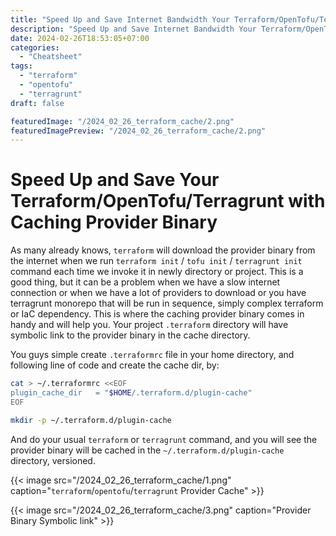 ```yaml
---
title: "Speed Up and Save Internet Bandwidth Your Terraform/OpenTofu/Terragrunt with Caching Provider Binary"
description: "Speed Up and Save Internet Bandwidth Your Terraform/OpenTofu/Terragrunt with Caching Provider Binary"
date: 2024-02-26T18:53:05+07:00
categories:
  - "Cheatsheet"
tags:
  - "terraform"
  - "opentofu"
  - "terragrunt"
draft: false

featuredImage: "/2024_02_26_terraform_cache/2.png"
featuredImagePreview: "/2024_02_26_terraform_cache/2.png"
---
```


# Speed Up and Save Your Terraform/OpenTofu/Terragrunt with Caching Provider Binary

As many already knows, `terraform` will download the provider binary from the internet when we run `terraform init` / `tofu init` / `terragrunt init` command each time we invoke it in newly directory or project. This is a good thing, but it can be a problem when we have a slow internet connection or when we have a lot of providers to download or you have terragrunt monorepo that will be run in sequence, simply complex terraform or IaC dependency. This is where the caching provider binary comes in handy and will help you. Your project `.terraform` directory will have symbolic link to the provider binary in the cache directory.

You guys simple create `.terraformrc` file in your home directory, and following line of code and create the cache dir, by:

```bash
cat > ~/.terraformrc <<EOF
plugin_cache_dir   = "$HOME/.terraform.d/plugin-cache"
EOF

mkdir -p ~/.terraform.d/plugin-cache
```

And do your usual `terraform` or `terragrunt` command, and you will see the provider binary will be cached in the `~/.terraform.d/plugin-cache` directory, versioned.

{{< image src="/2024_02_26_terraform_cache/1.png" caption="`terraform`/`opentofu`/`terragrunt` Provider Cache" >}}

{{< image src="/2024_02_26_terraform_cache/3.png" caption="Provider Binary Symbolic link" >}}
